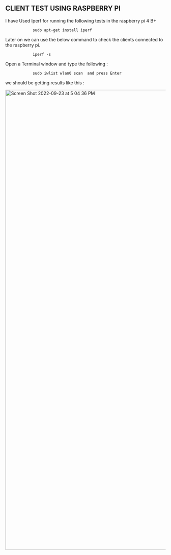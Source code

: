 ## CLIENT TEST USING RASPBERRY PI 

I have Used Iperf for running the following tests in the raspberry pi 4 B+ 

                sudo apt-get install iperf

Later on we can use the below command to check the clients connected to the raspberry pi.

                iperf -s
                
Open a Terminal window and type the following :

                sudo iwlist wlan0 scan  and press Enter
                
  we should be getting results like this :
  
  <img width="1440" alt="Screen Shot 2022-09-23 at 5 04 36 PM" src="https://user-images.githubusercontent.com/107719838/192057306-03de471e-9aaa-4691-ab64-9de5ce5a645c.png">
